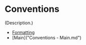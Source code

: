 # Conventions

(Description.)

- [Formatting](Conventions_-_Formatting.md)
- [Main]("Conventions - Main.md")
